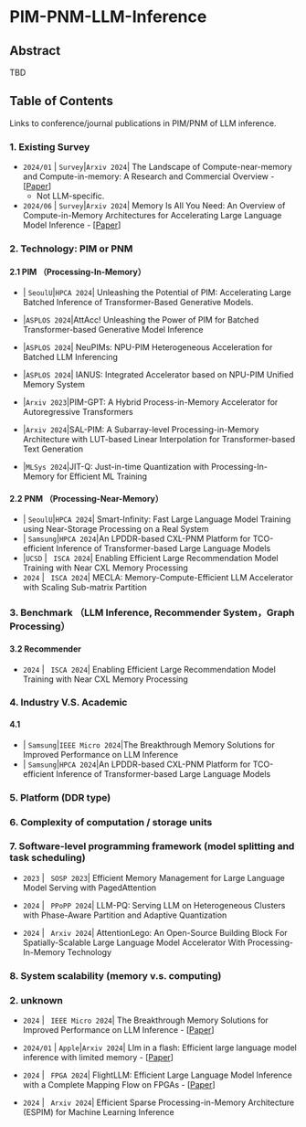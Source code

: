 # PIM-PNM-LLM-Inference


## Abstract
TBD

## Table of Contents
Links to conference/journal publications in PIM/PNM of LLM inference.



### 1. Existing Survey

- `2024/01` | `Survey`|`Arxiv 2024`| The Landscape of Compute-near-memory and Compute-in-memory: A Research and Commercial Overview
\-
[[Paper](https://arxiv.org/pdf/2401.14428)]
    - Not LLM-specific.
- `2024/06` | `Survey`|`Arxiv 2024`| Memory Is All You Need: An Overview of Compute-in-Memory Architectures for Accelerating Large Language Model Inference \-
[[Paper](https://arxiv.org/pdf/2406.08413)]

### 2. Technology: PIM or PNM
#### 2.1 PIM （Processing-In-Memory）
- | `SeoulU`|`HPCA 2024`| Unleashing the Potential of PIM: Accelerating Large Batched Inference of Transformer-Based Generative Models.
- |`ASPLOS 2024`|AttAcc! Unleashing the Power of PIM for Batched Transformer-based Generative Model Inference
- |`ASPLOS 2024`| NeuPIMs: NPU-PIM Heterogeneous Acceleration for Batched LLM Inferencing
- |`ASPLOS 2024`| IANUS: Integrated Accelerator based on NPU-PIM Unified Memory System

- |`Arxiv 2023`|PIM-GPT: A Hybrid Process-in-Memory Accelerator for Autoregressive Transformers

- |`Arxiv 2024`|SAL-PIM: A Subarray-level Processing-in-Memory Architecture with LUT-based Linear Interpolation for Transformer-based Text Generation 
- |`MLSys 2024`|JIT-Q: Just-in-time Quantization with Processing-In-Memory for Efficient ML Training

#### 2.2 PNM （Processing-Near-Memory）
- | `SeoulU`|`HPCA 2024`| Smart-Infinity: Fast Large Language Model Training using Near-Storage Processing on a Real System
- | `Samsung`|`HPCA 2024`|An LPDDR-based CXL-PNM Platform for TCO-efficient Inference of Transformer-based Large Language Models
- |`UCSD` | ` ISCA 2024`| Enabling Efficient Large Recommendation Model Training with Near CXL Memory Processing
- `2024` | ` ISCA 2024`| MECLA: Memory-Compute-Efficient LLM Accelerator with Scaling Sub-matrix Partition

### 3. Benchmark （LLM Inference, Recommender System，Graph Processing）


#### 3.2 Recommender
- `2024` | ` ISCA 2024`| Enabling Efficient Large Recommendation Model Training with Near CXL Memory Processing

### 4. Industry V.S. Academic
#### 4.1
- | `Samsung`|`IEEE Micro 2024`|The Breakthrough Memory Solutions for Improved Performance on LLM Inference
- | `Samsung`|`HPCA 2024`|An LPDDR-based CXL-PNM Platform for TCO-efficient Inference of Transformer-based Large Language Models

### 5. Platform (DDR type)

### 6. Complexity of computation / storage units

### 7. Software-level programming framework (model splitting and task scheduling)
- `2023` | ` SOSP 2023`| Efficient Memory Management for Large Language Model Serving with PagedAttention

- `2024` | ` PPoPP 2024`| LLM-PQ: Serving LLM on Heterogeneous Clusters with Phase-Aware Partition and Adaptive Quantization

- `2024` | ` Arxiv 2024`| AttentionLego: An Open-Source Building Block For Spatially-Scalable Large Language Model Accelerator With Processing-In-Memory Technology

### 8. System scalability (memory v.s. computing)



### 2. unknown
- `2024` | ` IEEE Micro 2024`| The Breakthrough Memory Solutions for Improved Performance on LLM Inference 
\-
[[Paper](https://ieeexplore.ieee.org/document/10477465)]




- `2024/01` | `Apple`|`Arxiv 2024`| Llm in a flash: Efficient large language model inference with limited memory
\-
[[Paper](https://arxiv.org/pdf/2312.11514)]








- `2024` | ` FPGA 2024`| FlightLLM: Efficient Large Language Model Inference with a Complete Mapping Flow on FPGAs
\-
[[Paper](https://arxiv.org/pdf/2401.03868)]









- `2024` | ` Arxiv 2024`| Efficient Sparse Processing-in-Memory Architecture (ESPIM) for Machine Learning Inference

